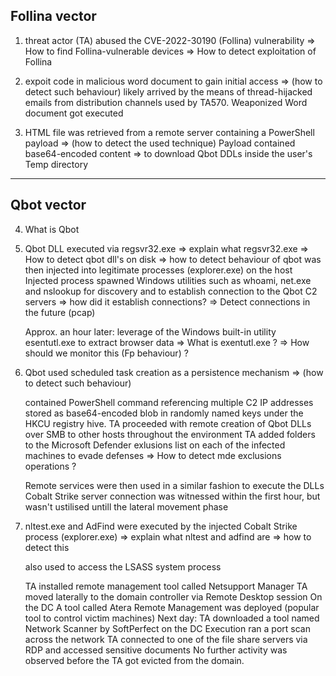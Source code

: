 ## Follina vector
1. threat actor (TA) abused the CVE-2022-30190 (Follina) vulnerability
    => How to find Follina-vulnerable devices
    => How to detect exploitation of Follina

2. expoit code in malicious word document to gain initial access
    => (how to detect such behaviour)
    likely arrived by the means of thread-hijacked emails from distribution channels used by TA570.
    Weaponized Word document got executed

3. HTML file was retrieved from a remote server containing a PowerShell payload
    => (how to detect the used technique)
    Payload contained base64-encoded content => to download Qbot DDLs inside the user's Temp directory
----------------------------------------------------------------------------------------------------------------
## Qbot vector
4. What is Qbot

5. Qbot DLL executed via regsvr32.exe
    => explain what regsvr32.exe
    => How to detect qbot dll's on disk
    => how to detect behaviour of qbot
    was then injected into legitimate processes (explorer.exe) on the host
    Injected process spawned Windows utilities such as whoami, net.exe and nslookup for discovery and to establish connection to the Qbot C2 servers
    => how did it establish connections?
        => Detect connections in the future (pcap)

    Approx. an hour later: leverage of the Windows built-in utility esentutl.exe to extract browser data
    => What is exentutl.exe ?
    => How should we monitor this (Fp behaviour) ?

6. Qbot used scheduled task creation as a persistence mechanism
    => (how to detect such behaviour)

    contained PowerShell command referencing multiple C2 IP addresses stored as base64-encoded blob in randomly named keys under the HKCU registry hive.
    TA proceeded with remote creation of Qbot DLLs over SMB to other hosts throughout the environment
    TA added folders to the Microsoft Defender exlusions list on each of the infected machines to evade defenses
    => How to detect mde exclusions operations ?

    Remote services were then used in a similar fashion to execute the DLLs
    Cobalt Strike server connection was witnessed within the first hour, but wasn't ustilised untill the lateral movement phase

7. nltest.exe and AdFind were executed by the injected Cobalt Strike process (explorer.exe)
    => explain what nltest and adfind are
    => how to detect this 

    also used to access the LSASS system process

    TA installed remote management tool called Netsupport Manager
    TA moved laterally to the domain controller via Remote Desktop session
    On the DC
    A tool called Atera Remote Management was deployed (popular tool to control victim  machines)
    Next day: TA downloaded a tool named Network Scanner by SoftPerfect on the DC
    Execution ran a port scan across the network
    TA connected to one of the file share servers via RDP and accessed sensitive documents
    No further activity was observed before the TA got evicted from the domain.
